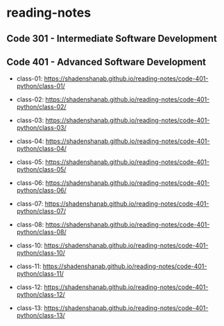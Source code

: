 # reading-notes

## Code 301 - Intermediate Software Development

## Code 401 - Advanced Software Development

- class-01: <https://shadenshanab.github.io/reading-notes/code-401-python/class-01/>

- class-02: <https://shadenshanab.github.io/reading-notes/code-401-python/class-02/>

- class-03: <https://shadenshanab.github.io/reading-notes/code-401-python/class-03/>

- class-04: <https://shadenshanab.github.io/reading-notes/code-401-python/class-04/>

- class-05: <https://shadenshanab.github.io/reading-notes/code-401-python/class-05/>

- class-06: <https://shadenshanab.github.io/reading-notes/code-401-python/class-06/>

- class-07: <https://shadenshanab.github.io/reading-notes/code-401-python/class-07/>

- class-08: <https://shadenshanab.github.io/reading-notes/code-401-python/class-08/>

- class-10: <https://shadenshanab.github.io/reading-notes/code-401-python/class-10/>

- class-11: <https://shadenshanab.github.io/reading-notes/code-401-python/class-11/>

- class-12: <https://shadenshanab.github.io/reading-notes/code-401-python/class-12/>

- class-13: <https://shadenshanab.github.io/reading-notes/code-401-python/class-13/>
